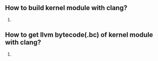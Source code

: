 How to build kernel module with clang?
---

1. 


How to get llvm bytecode(.bc) of kernel module with clang?
---

1. 
